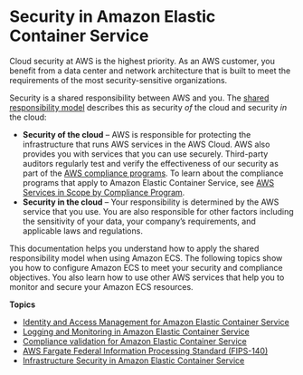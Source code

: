 # Security in Amazon Elastic Container Service<a name="security"></a>

Cloud security at AWS is the highest priority\. As an AWS customer, you benefit from a data center and network architecture that is built to meet the requirements of the most security\-sensitive organizations\.

Security is a shared responsibility between AWS and you\. The [shared responsibility model](http://aws.amazon.com/compliance/shared-responsibility-model/) describes this as security *of* the cloud and security *in* the cloud:
+ **Security of the cloud** – AWS is responsible for protecting the infrastructure that runs AWS services in the AWS Cloud\. AWS also provides you with services that you can use securely\. Third\-party auditors regularly test and verify the effectiveness of our security as part of the [AWS compliance programs](http://aws.amazon.com/compliance/programs/)\. To learn about the compliance programs that apply to Amazon Elastic Container Service, see [AWS Services in Scope by Compliance Program](http://aws.amazon.com/compliance/services-in-scope/)\.
+ **Security in the cloud** – Your responsibility is determined by the AWS service that you use\. You are also responsible for other factors including the sensitivity of your data, your company’s requirements, and applicable laws and regulations\. 

This documentation helps you understand how to apply the shared responsibility model when using Amazon ECS\. The following topics show you how to configure Amazon ECS to meet your security and compliance objectives\. You also learn how to use other AWS services that help you to monitor and secure your Amazon ECS resources\. 

**Topics**
+ [Identity and Access Management for Amazon Elastic Container Service](security-iam.md)
+ [Logging and Monitoring in Amazon Elastic Container Service](ecs-logging-monitoring.md)
+ [Compliance validation for Amazon Elastic Container Service](ecs-compliance.md)
+ [AWS Fargate Federal Information Processing Standard \(FIPS\-140\)](ecs-fips-compliance.md)
+ [Infrastructure Security in Amazon Elastic Container Service](infrastructure-security.md)